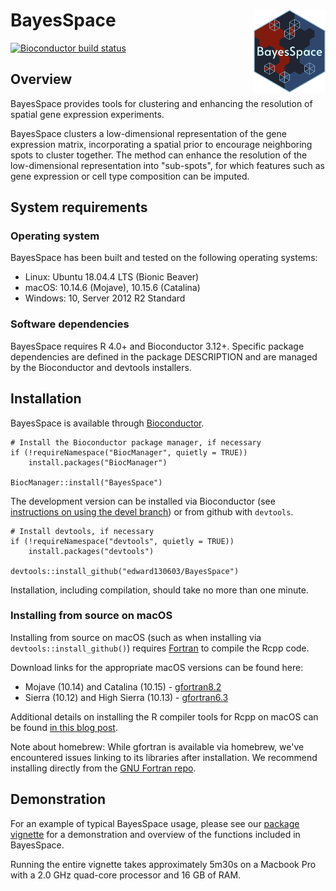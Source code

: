 # BayesSpace <img src="inst/logo/logo.png" align="right" width="115" />

  <!-- badges: start -->
  [![Bioconductor build status](http://bioconductor.org/shields/build/release/bioc/BayesSpace.svg)](https://bioconductor.org/checkResults/3.14/bioc-LATEST/BayesSpace/)
  <!-- badges: end -->

## Overview 

BayesSpace provides tools for clustering and enhancing the resolution of spatial
gene expression experiments.

BayesSpace clusters a low-dimensional representation of the gene expression
matrix, incorporating a spatial prior to encourage neighboring spots to cluster
together. The method can enhance the resolution of the low-dimensional
representation into "sub-spots", for which features such as gene expression or
cell type composition can be imputed.

## System requirements

### Operating system

BayesSpace has been built and tested on the following operating systems:

* Linux: Ubuntu 18.04.4 LTS (Bionic Beaver)
* macOS: 10.14.6 (Mojave), 10.15.6 (Catalina)
* Windows: 10, Server 2012 R2 Standard

### Software dependencies

BayesSpace requires R 4.0+ and Bioconductor 3.12+. Specific package dependencies
are defined in the package DESCRIPTION and are managed by the Bioconductor and
devtools installers.

## Installation

BayesSpace is available through
[Bioconductor](https://bioconductor.org/packages/3.12/bioc/html/BayesSpace.html).

```
# Install the Bioconductor package manager, if necessary
if (!requireNamespace("BiocManager", quietly = TRUE))
    install.packages("BiocManager")

BiocManager::install("BayesSpace")
```

The development version can be installed via Bioconductor (see [instructions on
using the devel
branch](https://www.bioconductor.org/developers/how-to/useDevel/)) or from
github with `devtools`.

```
# Install devtools, if necessary
if (!requireNamespace("devtools", quietly = TRUE))
    install.packages("devtools")

devtools::install_github("edward130603/BayesSpace")
```

Installation, including compilation, should take no more than one minute.

### Installing from source on macOS

Installing from source on macOS (such as when installing via
`devtools::install_github()`) requires
[Fortran](https://github.com/fxcoudert/gfortran-for-macOS) to compile the Rcpp
code.

Download links for the appropriate macOS versions can be found here:
* Mojave (10.14) and Catalina (10.15) - [gfortran8.2](https://github.com/fxcoudert/gfortran-for-macOS/releases/download/8.2/gfortran-8.2-Mojave.dmg)
* Sierra (10.12) and High Sierra (10.13) - [gfortran6.3](https://github.com/fxcoudert/gfortran-for-macOS/releases/download/6.3/gfortran-6.3-Sierra.dmg)

Additional details on installing the R compiler tools for Rcpp on macOS can be
found [in this blog
post](https://thecoatlessprofessor.com/programming/cpp/r-compiler-tools-for-rcpp-on-macos/).

Note about homebrew: While gfortran is available via homebrew, we've
encountered issues linking to its libraries after installation. We recommend
installing directly from the [GNU Fortran
repo](https://github.com/fxcoudert/gfortran-for-macOS).

## Demonstration

For an example of typical BayesSpace usage, please see our [package
vignette](https://edward130603.github.io/BayesSpace/articles/BayesSpace.html)
for a demonstration and overview of the functions included in BayesSpace.

Running the entire vignette takes approximately 5m30s on a Macbook Pro with a
2.0 GHz quad-core processor and 16 GB of RAM.
